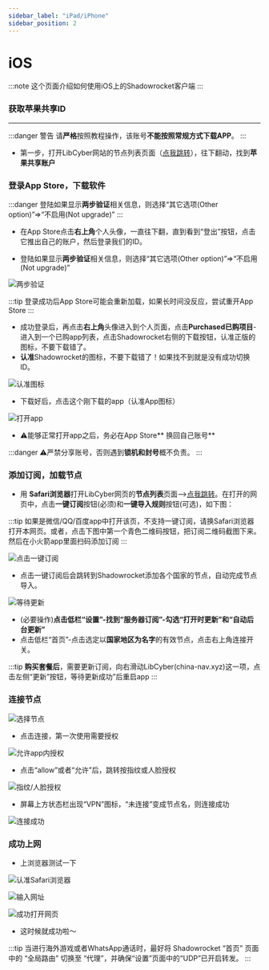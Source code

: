 ```yaml
---
sidebar_label: "iPad/iPhone"
sidebar_position: 2
---
```

# iOS

:::note
这个页面介绍如何使用iOS上的Shadowrocket客户端
:::

### 获取苹果共享ID
<!-- :::tip
为了减少滥用情况，共享ID目前仅限**高速节点及以上**用户获取。下载完App后不保证后续更新，若追求稳定更新，请从 https://shop.libcyber.xyz 购买独享账号。有境外银行卡用户，建议自行购买Shadowrocket软件。
::: -->

---

:::danger 警告
请**严格**按照教程操作，该账号**不能按照常规方式下载APP**。
:::

- 第一步，打开LibCyber网站的节点列表页面（[点我跳转](https://panel.libcyber.xyz/nodeList)），往下翻动，找到**苹果共享账户**

<!-- ![找到ID信息的节点][find-id-info]

- 点击三横线小图标，以展开更多信息，如下图所示：

![查看ID][view-ios-id]

- 在展示的信息中，第一行（原用于显示服务器）是ID邮箱，第三行是ID密码，其他信息不用理会。
- 使用以上苹果账号信息**在App Store内登录**（千万不要在其他地方登录，否则可能**泄露你的隐私信息**！） -->

### 登录App Store，下载软件
:::danger
登陆如果显示**两步验证**相关信息，则选择“其它选项(Other option)”=>“不启用(Not upgrade)”
:::

- 在App Store点击**右上角**个人头像，一直往下翻，直到看到“登出”按钮，点击它推出自己的账户，然后登录我们的ID。

- 登陆如果显示**两步验证**相关信息，则选择“其它选项(Other option)”=>“不启用(Not upgrade)”

![两步验证][two-step-verify]

:::tip
登录成功后App Store可能会重新加载，如果长时间没反应，尝试重开App Store
:::

- 成功登录后，再点击**右上角**头像进入到个人页面，点击**Purchased已购项目**-进入到一个已购app列表，点击Shadowrocket右侧的下载按钮，认准正版的图标，不要下载错了。
- **认准**Shadowrocket的图标，不要下载错了！如果找不到就是没有成功切换ID。

![认准图标][app-icon]

- 下载好后，点击这个刚下载的app（认准App图标）

![打开app][open-app]

- ⚠️能够正常打开app之后，务必在App Store** 换回自己账号**

:::danger
⚠️严禁分享账号，否则遇到**锁机和封号**概不负责。
:::

### 添加订阅，加载节点
- 用 **Safari浏览器**打开LibCyber网页的**节点列表**页面-->[点我跳转](https://panel.libcyber.xyz/nodeList)。在打开的网页中，点击**一键订阅**按钮(必须)和**一键导入规则**按钮(可选)，如下图：

:::tip
如果是微信/QQ/百度app中打开该页，不支持一键订阅，请换Safari浏览器打开本网页。或者，点击下图中第一个青色二维码按钮，把订阅二维码截图下来。然后在小火箭app里面扫码添加订阅
:::



![点击一键订阅][one-click-sub]

- 点击一键订阅后会跳转到Shadowrocket添加各个国家的节点，自动完成节点导入。

![等待更新][updating]

- (必要操作)**点击低栏“设置”-找到“服务器订阅”-勾选“打开时更新”和“自动后台更新”**
- 点击低栏“首页”-点击选定以**国家地区为名字**的有效节点，点击右上角连接开关。

:::tip
**购买套餐后**，需要更新订阅，向右滑动LibCyber(china-nav.xyz)这一项，点击左侧“更新”按钮，等待更新成功”后重启app
:::

### 连接节点
![选择节点][select-node]

- 点击连接，第一次使用需要授权

![允许app内授权][authorize-in-app]

- 点击“allow”或者“允许”后，跳转按指纹或人脸授权

![指纹/人脸授权][authorize-in-setting]

- 屏幕上方状态栏出现“VPN”图标，“未连接”变成节点名，则连接成功

![连接成功][connect-success]

### 成功上网
- 上浏览器测试一下

![认准Safari浏览器][open-safari]

![输入网址][enter-url]

![成功打开网页][success]

- 这时候就成功啦～

:::tip
当进行海外游戏或者WhatsApp通话时，最好将 Shadowrocket “首页” 页面中的 “全局路由” 切换至 “代理”，并确保“设置”页面中的“UDP”已开启转发。
:::





[find-id-info]: https://cdn.jsdelivr.net/gh/LibCyber/docs-cdn@v1.1.1/assets/shadow-ios/find-id-info.jpg "找到ID信息的节点"
[view-ios-id]: https://cdn.jsdelivr.net/gh/LibCyber/docs-cdn@v1.1.1/assets/shadow-ios/view-ios-id.jpg "查看ID"
[two-step-verify]: https://cdn.jsdelivr.net/gh/LibCyber/docs-cdn@v1.1.1/assets/shadow-ios/two-step-verify.jpg "两步验证"
[app-icon]: https://cdn.jsdelivr.net/gh/LibCyber/docs-cdn@v1.1.1/assets/shadow-ios/app-icon.jpg "认准图标"
[open-app]: https://cdn.jsdelivr.net/gh/LibCyber/docs-cdn@v1.1.1/assets/shadow-ios/open-app.jpg "打开app"
[one-click-sub]: https://cdn.jsdelivr.net/gh/LibCyber/docs-cdn@v1.1.1/assets/shadow-ios/one-click-sub.jpg "一键订阅"
[updating]: https://cdn.jsdelivr.net/gh/LibCyber/docs-cdn@v1.1.1/assets/shadow-ios/updating.jpg "更新中"
[select-node]: https://cdn.jsdelivr.net/gh/LibCyber/docs-cdn@v1.1.1/assets/shadow-ios/select-node.jpg "选择节点"
[authorize-in-app]: https://cdn.jsdelivr.net/gh/LibCyber/docs-cdn@v1.1.1/assets/shadow-ios/authorize-in-app.jpg "app内授权"
[authorize-in-setting]: https://cdn.jsdelivr.net/gh/LibCyber/docs-cdn@v1.1.1/assets/shadow-ios/authorize-in-setting.jpg "指纹/人脸授权"
[connect-success]: https://cdn.jsdelivr.net/gh/LibCyber/docs-cdn@v1.1.1/assets/shadow-ios/connect-success.jpg "连接成功"
[open-safari]: https://cdn.jsdelivr.net/gh/LibCyber/docs-cdn@v1.1.1/assets/shadow-ios/open-safari.jpg "认准Safari浏览器"
[enter-url]:https://cdn.jsdelivr.net/gh/LibCyber/docs-cdn@v1.1.1/assets/shadow-ios/enter-url.jpg "输入网址"
[success]: https://cdn.jsdelivr.net/gh/LibCyber/docs-cdn@v1.1.1/assets/shadow-ios/success.jpg "成功打开网页"
